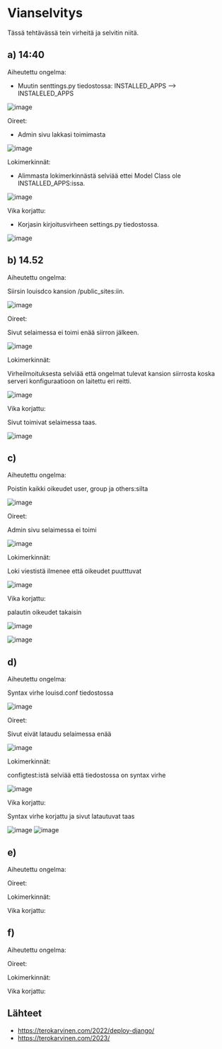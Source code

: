 # Vianselvitys

Tässä tehtävässä tein virheitä ja selvitin niitä.

## a) 14:40

Aiheutettu ongelma:

 - Muutin senttings.py tiedostossa: INSTALLED_APPS --> INSTALELED_APPS

![image](https://user-images.githubusercontent.com/112497215/222960936-2b3df04c-7340-415f-85b1-a18d1c38a309.png)

Oireet:

- Admin sivu lakkasi toimimasta

![image](https://user-images.githubusercontent.com/112497215/222960930-cbcd1660-7f71-4c4d-a451-cc06caf71e24.png)

Lokimerkinnät:
 
 - Alimmasta lokimerkinnästä selviää ettei Model Class ole INSTALLED_APPS:issa.
 
![image](https://user-images.githubusercontent.com/112497215/222960919-73158930-d61e-4c87-afce-b285021a7c17.png)

Vika korjattu:

- Korjasin kirjoitusvirheen settings.py tiedostossa.

![image](https://user-images.githubusercontent.com/112497215/222960909-538eefc3-86ca-4383-aa11-9ee3c48d4cfb.png)


## b) 14.52

Aiheutettu ongelma:

Siirsin louisdco kansion /public_sites:iin.

![image](https://user-images.githubusercontent.com/112497215/222963143-72e228d3-60e0-4acf-ab9b-698a64815834.png)

Oireet:

Sivut selaimessa ei toimi enää siirron jälkeen.

![image](https://user-images.githubusercontent.com/112497215/222963158-d3620887-371d-4699-af4a-9be8df4bec7f.png)

Lokimerkinnät:

Virheilmoituksesta selviää että ongelmat tulevat kansion siirrosta koska serveri konfiguraatioon on laitettu eri reitti.

![image](https://user-images.githubusercontent.com/112497215/222963167-44fd4ac7-8cbb-4836-be62-5a0e3172cfde.png)

Vika korjattu:

Sivut toimivat selaimessa taas.

![image](https://user-images.githubusercontent.com/112497215/222963175-99366195-59ff-4b9c-97ae-84609949ee86.png)


## c)

Aiheutettu ongelma:

Poistin kaikki oikeudet  user, group ja others:silta

![image](https://user-images.githubusercontent.com/112497215/222966372-9d75b643-7f15-40a2-8ff3-9658baa2d12c.png)

Oireet:

Admin sivu selaimessa ei toimi

![image](https://user-images.githubusercontent.com/112497215/222966383-c7b2bebe-5b57-4183-ab82-f6410ef0e333.png)

Lokimerkinnät:

Loki viestistä ilmenee että oikeudet puutttuvat

![image](https://user-images.githubusercontent.com/112497215/222966537-1b2051f2-4623-4a97-8f99-0f67f20f97b6.png)

Vika korjattu:

palautin oikeudet takaisin

![image](https://user-images.githubusercontent.com/112497215/222966394-87991eb6-d524-4978-b229-7cd261044a9a.png)

![image](https://user-images.githubusercontent.com/112497215/222966408-ed3ed065-2fda-49e1-938f-6ccf4d4575a6.png)


## d)

Aiheutettu ongelma:

Syntax virhe louisd.conf tiedostossa

![image](https://user-images.githubusercontent.com/112497215/222967565-ab9c091e-859e-4dbf-982b-d979a91a44d7.png)

Oireet:

Sivut eivät lataudu selaimessa enää

![image](https://user-images.githubusercontent.com/112497215/222967703-38667306-d657-428a-81fc-fc49c8f46fd2.png)

Lokimerkinnät:

configtest:istä selviää että tiedostossa on syntax virhe

![image](https://user-images.githubusercontent.com/112497215/222967734-61ce861a-89d4-4857-8688-22dc930c6ec4.png)

Vika korjattu:

Syntax virhe korjattu ja sivut latautuvat taas

![image](https://user-images.githubusercontent.com/112497215/222967816-efe40022-7253-4db0-a2c5-b97e05ed659e.png)
![image](https://user-images.githubusercontent.com/112497215/222967825-d77fcc9f-1572-470e-95e4-023749b8cc2c.png)


## e)

Aiheutettu ongelma:

Oireet:

Lokimerkinnät:

Vika korjattu:

## f)

Aiheutettu ongelma:

Oireet:

Lokimerkinnät:

Vika korjattu:

## Lähteet

 -  https://terokarvinen.com/2022/deploy-django/
 -  https://terokarvinen.com/2023/
